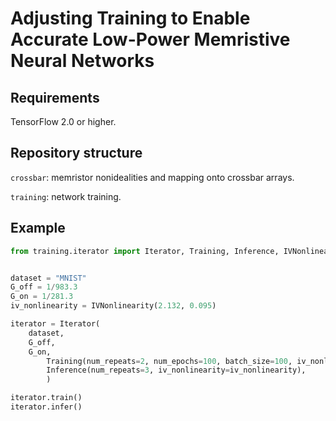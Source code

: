 # Adjusting Training to Enable Accurate Low-Power Memristive Neural Networks

## Requirements

TensorFlow 2.0 or higher.

## Repository structure

`crossbar`: memristor nonidealities and mapping onto crossbar arrays.

`training`: network training.

## Example

```python
from training.iterator import Iterator, Training, Inference, IVNonlinearity


dataset = "MNIST"
G_off = 1/983.3
G_on = 1/281.3
iv_nonlinearity = IVNonlinearity(2.132, 0.095)

iterator = Iterator(
	dataset,
	G_off,
	G_on,
        Training(num_repeats=2, num_epochs=100, batch_size=100, iv_nonlinearity=iv_nonlinearity),
        Inference(num_repeats=3, iv_nonlinearity=iv_nonlinearity),
        )

iterator.train()
iterator.infer()
```

